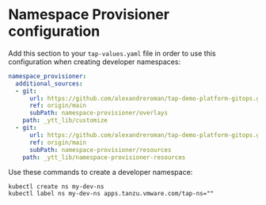 # Namespace Provisioner configuration

Add this section to your `tap-values.yaml` file in order to use this configuration
when creating developer namespaces:

```yaml
namespace_provisioner:
  additional_sources:
  - git:
      url: https://github.com/alexandreroman/tap-demo-platform-gitops.git
      ref: origin/main
      subPath: namespace-provisioner/overlays
    path: _ytt_lib/customize
  - git:
      url: https://github.com/alexandreroman/tap-demo-platform-gitops.git
      ref: origin/main
      subPath: namespace-provisioner/resources
    path: _ytt_lib/namespace-provisioner-resources
```

Use these commands to create a developer namespace:

```shell
kubectl create ns my-dev-ns
kubectl label ns my-dev-ns apps.tanzu.vmware.com/tap-ns=""
```
